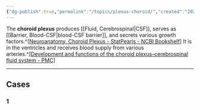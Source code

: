 ```yaml
---
{"dg-publish":true,"permalink":"/topics/plexus-choroid/","created":"2023-10-18T09:29:38.429-07:00","updated":"2023-11-17T07:28:35.476-08:00"}
---
```


The **choroid plexus** produces [[Fluid, Cerebrospinal\|CSF]], serves as [[Barrier, Blood-CSF\|blood-CSF barrier]], and secrets various growth factors.^[[Neuroanatomy, Choroid Plexus - StatPearls - NCBI Bookshelf](https://www.ncbi.nlm.nih.gov/books/NBK538156/)] It is in the ventricles and receives blood supply from various arteries.^[[Development and functions of the choroid plexus–cerebrospinal fluid system - PMC](https://www.ncbi.nlm.nih.gov/pmc/articles/PMC4629451/)]

---

## Cases

### 1
